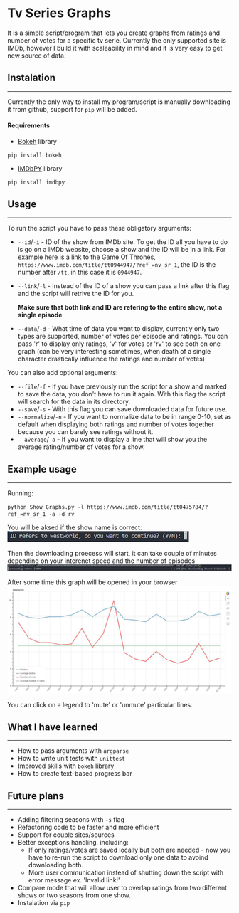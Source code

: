 # Tv Series Graphs
It is a simple script/program that lets you create graphs from ratings and number of votes for a specific tv serie. Currently the only supported site is IMDb, however I build it with scaleability in mind and it is very easy to get new source of data. 

## Instalation
---
Currently the only way to install my program/script is manually downloading it from github, support for `pip` will be added.

#### Requirements
* [Bokeh](https://bokeh.pydata.org/en/latest/) library 
```
pip install bokeh
```
* [IMDbPY](https://github.com/alberanid/imdbpy) library 
```
pip install imdbpy
```

## Usage
---
To run the script you have to pass these obligatory arguments:
* `--id`/`-i` - ID of the show from IMDb site. To get the ID all you have to do is go on a IMDb website, choose a show and the ID will be in a link. For example here is a link to the Game Of Thrones, `https://www.imdb.com/title/tt0944947/?ref_=nv_sr_1`, the ID is the number after `/tt`, in this case it is `0944947`.
* `--link`/`-l` - Instead of the ID of a show you can pass a link after this flag and the script will retrive the ID for you.

    **Make sure that both link and ID are refering to the entire show, not a single episode** 

* `--data`/`-d` - What time of data you want to display, currently only two types are supported, number of votes per episode and ratings. You can pass 'r' to display only ratings, 'v' for votes or 'rv' to see both on one graph (can be very interesting sometimes, when death of a single character drastically influence the ratings and number of votes)

You can also add optional arguments:
* `--file`/`-f` - If you have previously run the script for a show and marked to save the data, you don't have to run it again. With this flag the script will search for the data in its directory.
* `--save`/`-s` - With this flag you can save downloaded data for future use.
* `--normalize`/`-n` - If you want to normalize data to be in range 0-10, set as default when displaying both ratings and number of votes together because you can barely see ratings without it.
* `--average`/`-a` - If you want to display a line that will show you the average rating/number of votes for a show.

## Example usage
---
Running:
```
python Show_Graphs.py -l https://www.imdb.com/title/tt0475784/?ref_=nv_sr_1 -a -d rv
```
You will be aksed if the show name is correct:
![](https://github.com/kubapilch/Show-Details/blob/master/examples/sure.png)

Then the downloading proecess will start, it can take couple of minutes depending on your interenet speed and the number of episodes
![](https://github.com/kubapilch/Show-Details/blob/master/examples/downloading.png)

After some time this graph will be opened in your browser
![](https://github.com/kubapilch/Show-Details/blob/master/examples/graph.png)

You can click on a legend to 'mute' or 'unmute' particular lines. 

## What I have learned
---
* How to pass arguments with `argparse`
* How to write unit tests with `unittest`
* Improved skills with `bokeh` library
* How to create text-based progress bar

## Future plans
---
* Adding filtering seasons with `-s` flag
* Refactoring code to be faster and more efficient
* Support for couple sites/sources
* Better exceptions handling, including:
    * If only ratings/votes are saved locally but both are needed - now you have to re-run the script to download only one data to avoind downloading both.
    * More user communication instead of shutting down the script with error message ex. 'Invalid link!'
* Compare  mode that will allow user to overlap ratings from two different shows or two seasons from one show.
* Instalation via `pip`